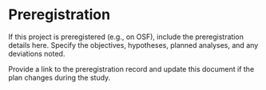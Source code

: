 # Preregistration

If this project is preregistered (e.g., on OSF), include the preregistration details here. Specify the objectives, hypotheses, planned analyses, and any deviations noted.

Provide a link to the preregistration record and update this document if the plan changes during the study.
